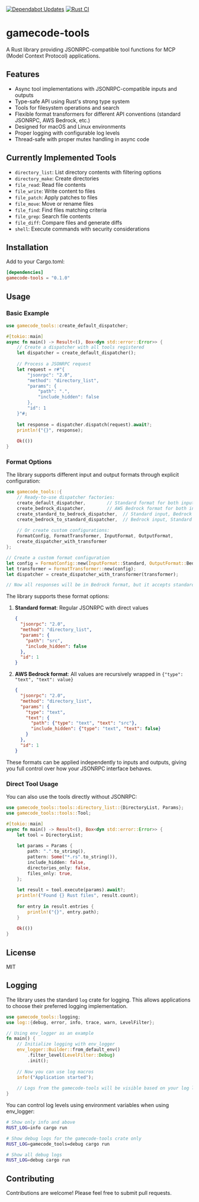 [![Dependabot Updates](https://github.com/navicore/gamecode-tools/actions/workflows/dependabot/dependabot-updates/badge.svg)](https://github.com/navicore/gamecode-tools/actions/workflows/dependabot/dependabot-updates)
[![Rust CI](https://github.com/navicore/gamecode-tools/actions/workflows/rust-ci.yml/badge.svg)](https://github.com/navicore/gamecode-tools/actions/workflows/rust-ci.yml)

# gamecode-tools

A Rust library providing JSONRPC-compatible tool functions for MCP (Model Context Protocol) applications.

## Features

- Async tool implementations with JSONRPC-compatible inputs and outputs
- Type-safe API using Rust's strong type system
- Tools for filesystem operations and search
- Flexible format transformers for different API conventions (standard JSONRPC, AWS Bedrock, etc.)
- Designed for macOS and Linux environments
- Proper logging with configurable log levels
- Thread-safe with proper mutex handling in async code

## Currently Implemented Tools

- `directory_list`: List directory contents with filtering options
- `directory_make`: Create directories
- `file_read`: Read file contents
- `file_write`: Write content to files
- `file_patch`: Apply patches to files
- `file_move`: Move or rename files
- `file_find`: Find files matching criteria
- `file_grep`: Search file contents
- `file_diff`: Compare files and generate diffs
- `shell`: Execute commands with security considerations

## Installation

Add to your Cargo.toml:

```toml
[dependencies]
gamecode-tools = "0.1.0"
```

## Usage

### Basic Example

```rust
use gamecode_tools::create_default_dispatcher;

#[tokio::main]
async fn main() -> Result<(), Box<dyn std::error::Error>> {
    // Create a dispatcher with all tools registered
    let dispatcher = create_default_dispatcher();
    
    // Process a JSONRPC request
    let request = r#"{
        "jsonrpc": "2.0",
        "method": "directory_list",
        "params": {
            "path": ".",
            "include_hidden": false
        },
        "id": 1
    }"#;
    
    let response = dispatcher.dispatch(request).await?;
    println!("{}", response);
    
    Ok(())
}
```

### Format Options

The library supports different input and output formats through explicit configuration:

```rust
use gamecode_tools::{
    // Ready-to-use dispatcher factories:
    create_default_dispatcher,        // Standard format for both input and output
    create_bedrock_dispatcher,        // AWS Bedrock format for both input and output
    create_standard_to_bedrock_dispatcher,  // Standard input, Bedrock output
    create_bedrock_to_standard_dispatcher,  // Bedrock input, Standard output
    
    // Or create custom configurations:
    FormatConfig, FormatTransformer, InputFormat, OutputFormat,
    create_dispatcher_with_transformer
};

// Create a custom format configuration
let config = FormatConfig::new(InputFormat::Standard, OutputFormat::Bedrock);
let transformer = FormatTransformer::new(config);
let dispatcher = create_dispatcher_with_transformer(transformer);

// Now all responses will be in Bedrock format, but it accepts standard input
```

The library supports these format options:

1. **Standard format**: Regular JSONRPC with direct values
   ```json
   {
     "jsonrpc": "2.0",
     "method": "directory_list",
     "params": {
       "path": "src",
       "include_hidden": false
     },
     "id": 1
   }
   ```

2. **AWS Bedrock format**: All values are recursively wrapped in `{"type": "text", "text": value}`
   ```json
   {
     "jsonrpc": "2.0",
     "method": "directory_list",
     "params": {
       "type": "text",
       "text": {
         "path": {"type": "text", "text": "src"},
         "include_hidden": {"type": "text", "text": false}
       }
     },
     "id": 1
   }
   ```

These formats can be applied independently to inputs and outputs, giving you full control over how your JSONRPC interface behaves.

### Direct Tool Usage

You can also use the tools directly without JSONRPC:

```rust
use gamecode_tools::tools::directory_list::{DirectoryList, Params};
use gamecode_tools::tools::Tool;

#[tokio::main]
async fn main() -> Result<(), Box<dyn std::error::Error>> {
    let tool = DirectoryList;
    
    let params = Params {
        path: ".".to_string(),
        pattern: Some("*.rs".to_string()),
        include_hidden: false,
        directories_only: false,
        files_only: true,
    };
    
    let result = tool.execute(params).await?;
    println!("Found {} Rust files", result.count);
    
    for entry in result.entries {
        println!("{}", entry.path);
    }
    
    Ok(())
}
```

## License

MIT

## Logging

The library uses the standard `log` crate for logging. This allows applications to choose their preferred logging implementation. 

```rust
use gamecode_tools::logging;
use log::{debug, error, info, trace, warn, LevelFilter};

// Using env_logger as an example
fn main() {
    // Initialize logging with env_logger
    env_logger::Builder::from_default_env()
        .filter_level(LevelFilter::Debug)
        .init();
        
    // Now you can use log macros
    info!("Application started");
    
    // Logs from the gamecode-tools will be visible based on your log level
}
```

You can control log levels using environment variables when using env_logger:

```bash
# Show only info and above
RUST_LOG=info cargo run

# Show debug logs for the gamecode-tools crate only
RUST_LOG=gamecode_tools=debug cargo run

# Show all debug logs
RUST_LOG=debug cargo run
```

## Contributing

Contributions are welcome! Please feel free to submit pull requests.
